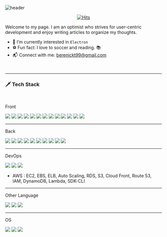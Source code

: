 ![header](https://capsule-render.vercel.app/api?type=waving&height=190&color=gradient&text=Hello%20World%20👋&fontSize=45&fontAlignY=41&fontAlign=50&textBg=false&section=header&reversal=false&animation=fadeIn&rotate=0&strokeWidth=0&descAlignY=57)

<div align=center>

[![Hits](https://hits.seeyoufarm.com/api/count/incr/badge.svg?url=https%3A%2F%2Fgithub.com%2Fberenickt&count_bg=%23000000&title_bg=%23000000&icon=github.svg&icon_color=%23FFFFFF&title=hits&edge_flat=false)](https://hits.seeyoufarm.com)

</div>

Welcome to my page.
I am an optimist who strives for user-centric development
and enjoy writing articles to organize my thoughts.

- 🌱 I’m currently interested in `Electron`
- ⚽ Fun fact: I love to soccer and reading. 📚
- 📬 Connect with me: berenickt99@gmail.com

<br />

---

### 🗡️ Tech Stack

<br />

Front

<img src="https://img.shields.io/badge/HTML5-E34F26?style=flat-square&logo=html5&logoColor=white"/> </t>
<img src="https://img.shields.io/badge/CSS3-1572B6?style=flat-square&logo=css3&logoColor=white"/>
<img src="https://img.shields.io/badge/JavaScript-F7DF1E?style=flat-square&logo=javascript&logoColor=black"/>
<img src="https://img.shields.io/badge/TypeScript-007ACC?style=flat-square&logo=typescript&logoColor=white"/>
<img src="https://img.shields.io/badge/EsLint-3A33D1?style=flat-square&logo=eslint&logoColor=white"/>
<img src="https://img.shields.io/badge/Prettier-1A2C34?style=flat-square&logo=prettier&logoColor=F7BA3E"/>
<img src="https://img.shields.io/badge/React-20232A?style=flat-square&logo=react&logoColor=61DAFB"/>
<img src="https://img.shields.io/badge/Next.js-000000?style=flat-square&logo=Next.js&logoColor=white"/>
<img src="https://img.shields.io/badge/Sass-cc6699?style=flat-square&logo=sass&logoColor=white"/>
<img src="https://img.shields.io/badge/Tailwind_CSS-38B2AC?style=flat-square&logo=tailwind-css&logoColor=white"/>
<img src="https://img.shields.io/badge/StyledComponents/Emotion-DB7093?style=flat-square&logo=styled-components&logoColor=white"/>
<img src="https://img.shields.io/badge/Recoil-%233578E5?style=flat-square&logo=Recoil&logoColor=white"/>
<img src="https://img.shields.io/badge/ApolloClient-%23311C87?style=flat-square&logo=apollographql&logoColor=white"/>

---

Back

<img src="https://img.shields.io/badge/Node.js-43853D?style=flat-square&logo=node.js&logoColor=white"/> </t>
<img src="https://img.shields.io/badge/Express-000000?style=flat-square&logo=Express&logoColor=white"/>
<img src="https://img.shields.io/badge/-NestJs-ea2845?style=flat-square&logo=nestjs&logoColor=white" />
<img src="https://img.shields.io/badge/MySQL-00000F?style=flat-square&logo=mysql&logoColor=white"/>
<img src="https://img.shields.io/badge/Oracle-F80000?style=flat-square&logo=oracle&logoColor=white"/>
<img src="https://img.shields.io/badge/PostgreSQL-316192?style=flat-square&logo=postgresql&logoColor=white"/>
<img src="https://img.shields.io/badge/MongoDB-4EA94B?style=flat-square&logo=mongodb&logoColor=white"/>
<img src="https://img.shields.io/badge/GraphQL-E10098?style=flat-square&logo=GraphQL&logoColor=white"/>
<img src="https://img.shields.io/badge/Postman-FF6C37?style=flat-square&logo=Postman&logoColor=white"/>
<img src="https://img.shields.io/badge/Firebase-FFCA28?style=flat-square&logo=firebase&logoColor=black"/>

---

DevOps

<img src="https://img.shields.io/badge/GIT-E44C30?style=flat-square&logo=git&logoColor=white"/> </t>
<img src="https://img.shields.io/badge/Docker-2496ED?style=flat-square&logo=Docker&logoColor=white"/>
<img src="https://img.shields.io/badge/Amazon AWS-232F3E?style=flat-square&logo=amazonaws&logoColor=white"/>

- AWS : EC2, EBS, ELB, Auto Scaling, RDS, S3, Cloud Front, Route 53, IAM, DynamoDB, Lambda, SDK-CLI

---

Other Language

<img src="https://img.shields.io/badge/C-00599C?style=flat-square&logo=c&logoColor=white"/> </t>
<img src="https://img.shields.io/badge/Java-ED8B00?style=flat-square&logo=openjdk&logoColor=white"/>
<img src="https://img.shields.io/badge/Python-14354C?style=flat-square&logo=python&logoColor=white"/>

---

OS

<img src="https://img.shields.io/badge/Windows-0078D6?style=flat-square&logo=windows&logoColor=white"/> </t>
<img src="https://img.shields.io/badge/Ubuntu-E95420?style=flat-square&logo=ubuntu&logoColor=white"/>
<img src="https://img.shields.io/badge/Mac-000000?style=flat-square&logo=apple&logoColor=white"/>
